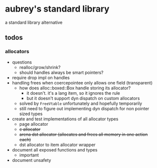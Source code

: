 # aubrey's standard library
a standard library alternative

## todos
### allocators
- questions
  - realloc/grow/shrink?
  - should handles always be smart pointers?
- require drop impl on handles
- handling frees when coercepointee only allows one field (transparent)
  - how does alloc::boxed::Box handle storing its allocator?
    - it doesn't. it's a lang item, so it ignores the rule
    - but it doesn't support dyn dispatch on custom allocators
  - solved by `FreeVtable` unfortunately and hopefully temporarily
  - still need to figure out implementing dyn dispatch for non pointer sized types
- create and test implementations of all allocator types
  - page allocator
  - ~~c allocator~~
  - ~~arena dst allocator (allocates and frees all memory in one action each)~~
  - dst allocator to item allocator wrapper
- document all exposed functions and types
  - important
- document unsafety
